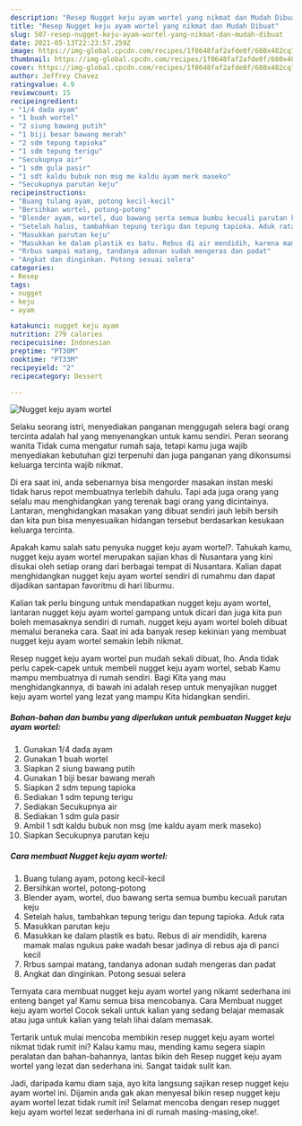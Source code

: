 ```yaml
---
description: "Resep Nugget keju ayam wortel yang nikmat dan Mudah Dibuat"
title: "Resep Nugget keju ayam wortel yang nikmat dan Mudah Dibuat"
slug: 507-resep-nugget-keju-ayam-wortel-yang-nikmat-dan-mudah-dibuat
date: 2021-05-13T22:23:57.259Z
image: https://img-global.cpcdn.com/recipes/1f0648faf2afde0f/680x482cq70/nugget-keju-ayam-wortel-foto-resep-utama.jpg
thumbnail: https://img-global.cpcdn.com/recipes/1f0648faf2afde0f/680x482cq70/nugget-keju-ayam-wortel-foto-resep-utama.jpg
cover: https://img-global.cpcdn.com/recipes/1f0648faf2afde0f/680x482cq70/nugget-keju-ayam-wortel-foto-resep-utama.jpg
author: Jeffrey Chavez
ratingvalue: 4.9
reviewcount: 15
recipeingredient:
- "1/4 dada ayam"
- "1 buah wortel"
- "2 siung bawang putih"
- "1 biji besar bawang merah"
- "2 sdm tepung tapioka"
- "1 sdm tepung terigu"
- "Secukupnya air"
- "1 sdm gula pasir"
- "1 sdt kaldu bubuk non msg me kaldu ayam merk maseko"
- "Secukupnya parutan keju"
recipeinstructions:
- "Buang tulang ayam, potong kecil-kecil"
- "Bersihkan wortel, potong-potong"
- "Blender ayam, wortel, duo bawang serta semua bumbu kecuali parutan keju"
- "Setelah halus, tambahkan tepung terigu dan tepung tapioka. Aduk rata"
- "Masukkan parutan keju"
- "Masukkan ke dalam plastik es batu. Rebus di air mendidih, karena mamak malas ngukus pake wadah besar jadinya di rebus aja di panci kecil"
- "Rrbus sampai matang, tandanya adonan sudah mengeras dan padat"
- "Angkat dan dinginkan. Potong sesuai selera"
categories:
- Resep
tags:
- nugget
- keju
- ayam

katakunci: nugget keju ayam 
nutrition: 279 calories
recipecuisine: Indonesian
preptime: "PT30M"
cooktime: "PT33M"
recipeyield: "2"
recipecategory: Dessert

---
```



![Nugget keju ayam wortel](https://img-global.cpcdn.com/recipes/1f0648faf2afde0f/680x482cq70/nugget-keju-ayam-wortel-foto-resep-utama.jpg)

Selaku seorang istri, menyediakan panganan menggugah selera bagi orang tercinta adalah hal yang menyenangkan untuk kamu sendiri. Peran seorang  wanita Tidak cuma mengatur rumah saja, tetapi kamu juga wajib menyediakan kebutuhan gizi terpenuhi dan juga panganan yang dikonsumsi keluarga tercinta wajib nikmat.

Di era  saat ini, anda sebenarnya bisa mengorder masakan instan meski tidak harus repot membuatnya terlebih dahulu. Tapi ada juga orang yang selalu mau menghidangkan yang terenak bagi orang yang dicintainya. Lantaran, menghidangkan masakan yang dibuat sendiri jauh lebih bersih dan kita pun bisa menyesuaikan hidangan tersebut berdasarkan kesukaan keluarga tercinta. 



Apakah kamu salah satu penyuka nugget keju ayam wortel?. Tahukah kamu, nugget keju ayam wortel merupakan sajian khas di Nusantara yang kini disukai oleh setiap orang dari berbagai tempat di Nusantara. Kalian dapat menghidangkan nugget keju ayam wortel sendiri di rumahmu dan dapat dijadikan santapan favoritmu di hari liburmu.

Kalian tak perlu bingung untuk mendapatkan nugget keju ayam wortel, lantaran nugget keju ayam wortel gampang untuk dicari dan juga kita pun boleh memasaknya sendiri di rumah. nugget keju ayam wortel boleh dibuat memalui beraneka cara. Saat ini ada banyak resep kekinian yang membuat nugget keju ayam wortel semakin lebih nikmat.

Resep nugget keju ayam wortel pun mudah sekali dibuat, lho. Anda tidak perlu capek-capek untuk membeli nugget keju ayam wortel, sebab Kamu mampu membuatnya di rumah sendiri. Bagi Kita yang mau menghidangkannya, di bawah ini adalah resep untuk menyajikan nugget keju ayam wortel yang lezat yang mampu Kita hidangkan sendiri.

<!--inarticleads1-->

##### Bahan-bahan dan bumbu yang diperlukan untuk pembuatan Nugget keju ayam wortel:

1. Gunakan 1/4 dada ayam
1. Gunakan 1 buah wortel
1. Siapkan 2 siung bawang putih
1. Gunakan 1 biji besar bawang merah
1. Siapkan 2 sdm tepung tapioka
1. Sediakan 1 sdm tepung terigu
1. Sediakan Secukupnya air
1. Sediakan 1 sdm gula pasir
1. Ambil 1 sdt kaldu bubuk non msg (me kaldu ayam merk maseko)
1. Siapkan Secukupnya parutan keju




<!--inarticleads2-->

##### Cara membuat Nugget keju ayam wortel:

1. Buang tulang ayam, potong kecil-kecil
1. Bersihkan wortel, potong-potong
1. Blender ayam, wortel, duo bawang serta semua bumbu kecuali parutan keju
1. Setelah halus, tambahkan tepung terigu dan tepung tapioka. Aduk rata
1. Masukkan parutan keju
1. Masukkan ke dalam plastik es batu. Rebus di air mendidih, karena mamak malas ngukus pake wadah besar jadinya di rebus aja di panci kecil
1. Rrbus sampai matang, tandanya adonan sudah mengeras dan padat
1. Angkat dan dinginkan. Potong sesuai selera




Ternyata cara membuat nugget keju ayam wortel yang nikamt sederhana ini enteng banget ya! Kamu semua bisa mencobanya. Cara Membuat nugget keju ayam wortel Cocok sekali untuk kalian yang sedang belajar memasak atau juga untuk kalian yang telah lihai dalam memasak.

Tertarik untuk mulai mencoba membikin resep nugget keju ayam wortel nikmat tidak rumit ini? Kalau kamu mau, mending kamu segera siapin peralatan dan bahan-bahannya, lantas bikin deh Resep nugget keju ayam wortel yang lezat dan sederhana ini. Sangat taidak sulit kan. 

Jadi, daripada kamu diam saja, ayo kita langsung sajikan resep nugget keju ayam wortel ini. Dijamin anda gak akan menyesal bikin resep nugget keju ayam wortel lezat tidak rumit ini! Selamat mencoba dengan resep nugget keju ayam wortel lezat sederhana ini di rumah masing-masing,oke!.

